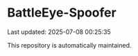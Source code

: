 # BattleEye-Spoofer

Last updated: 2025-07-08 00:25:35

This repository is automatically maintained.
